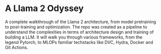 # A Llama 2 Odyssey
A complete walkthrough of the Llama 2 architecture, from model pretraining to post-training and optimization. The repo was created as a pipeline to understand the complexities in terms of architecture design and training of building a LLM. It will walk you through various frameworks, from the legend Pytorch, to MLOPs familiar techstacks like DVC, Hydra, Docker and Git Actions.
